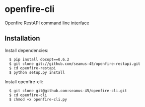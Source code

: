 openfire-cli
============

Openfire RestAPI command line interface

Installation
------------

Install dependencies:

      $ pip install docopt==0.6.2
      $ git clone git://github.com/seamus-45/openfire-restapi.git
      $ cd openfire-restapi
      $ python setup.py install

Install openfire-cli:

      $ git clone git@github.com:seamus-45/openfire-cli.git
      $ cd openfire-cli
      $ chmod +x openfire-cli.py

